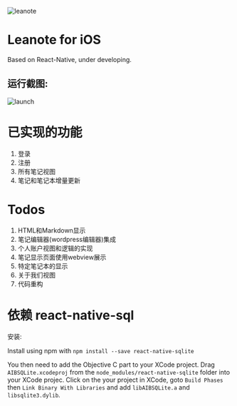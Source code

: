 ![leanote](https://raw.githubusercontent.com/leanote/leanote-ios/master/iOS/Images.xcassets/lealogo.imageset/lealogo.png)
# Leanote for iOS
Based on React-Native, under developing.

## 运行截图:

![launch](http://i1.tietuku.com/cae5ce8c2ba4c0fc.png)

# 已实现的功能

1. 登录
2. 注册
3. 所有笔记视图
4. 笔记和笔记本增量更新

# Todos

1. HTML和Markdown显示
2. 笔记编辑器(wordpress编辑器)集成
3. 个人账户视图和逻辑的实现
4. 笔记显示页面使用webview展示
5. 特定笔记本的显示
6. 关于我们视图
7. 代码重构


# 依赖 react-native-sql

安装:

Install using npm with `npm install --save react-native-sqlite`

You then need to add the Objective C part to your XCode project. Drag
`AIBSQLite.xcodeproj` from the `node_modules/react-native-sqlite` folder into your XCode projec. Click on the your project in XCode, goto `Build Phases` then `Link Binary With Libraries` and add `libAIBSQLite.a` and `libsqlite3.dylib`.

